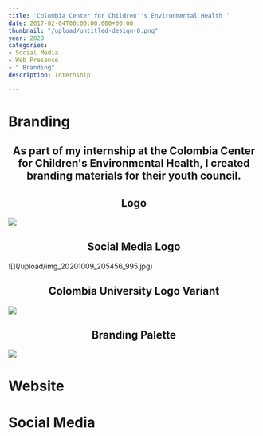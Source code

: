 ```yaml
---
title: 'Colombia Center for Children''s Environmental Health '
date: 2017-02-04T00:00:00.000+00:00
thumbnail: "/upload/untitled-design-8.png"
year: 2020
categories:
- Social Media
- Web Presence
- " Branding"
description: Internship

---
```

<left><h1>Branding</h1></left>

<center><h2>As part of my internship at the Colombia Center for Children's Environmental Health, I created branding materials for their youth council.</h2></center>

<center><h2>Logo</h2></center>

![](/upload/logo.png)

<center><h2>Social Media Logo</h2></center>![](/upload/img_20201009_205456_995.jpg)

<center><h2>Colombia University Logo Variant</h2></center>

![](/upload/20201007_204928_0000.png)

<center><h2>Branding Palette</h2></center>

![](/upload/branding-pallete.png)

<left><h1>Website</h1></left>

<left><h1>Social Media</h1></left>